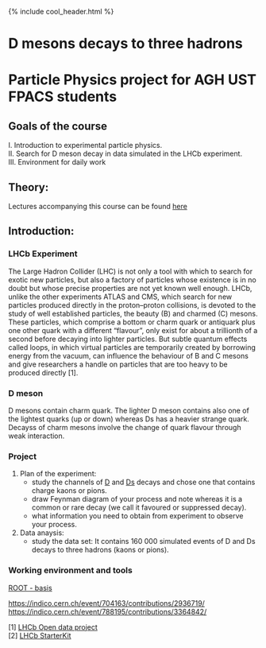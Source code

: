 {% include cool_header.html %}

# D mesons decays to three hadrons
# Particle Physics project for AGH UST FPACS students

## Goals of the course
   I. Introduction to experimental particle physics. <br>
   II. Search for D meson decay in data simulated in the LHCb experiment. <br>
   III. Environment for daily work

## Theory:
Lectures accompanying this course can be found [here](http://home.agh.edu.pl/~amucha/czastki2020.php)

## Introduction:

### LHCb Experiment 
The Large Hadron Collider (LHC) is not only a tool with which to search for exotic new particles, but also a factory of particles whose existence is in no doubt but whose precise properties are not yet known well enough. LHCb, unlike the other experiments ATLAS and CMS, which search for new particles produced directly in the proton–proton collisions, is devoted to the study of well established particles, the beauty (B) and charmed (C) mesons. These particles, which comprise a bottom or charm quark or antiquark plus one other quark with a different “flavour”, only exist for about a trillionth of a second before decaying into lighter particles. But subtle quantum effects called loops, in which virtual particles are temporarily created by borrowing energy from the vacuum, can influence the behaviour of B and C mesons and give researchers a handle on particles that are too heavy to be produced directly [1].

### D meson
D mesons contain charm quark. The lighter D meson contains also one of the lightest quarks (up or down) whereas Ds has a heavier strange quark. Decayss of charm mesons involve the change of quark flavour through weak interaction. 

### Project
1. Plan of the experiment:
   - study the channels of [D](https://pdglive.lbl.gov/Particle.action?init=0&node=S031&home=MXXX035#decayclump_F) and [Ds](https://pdglive.lbl.gov/Particle.action?init=0&node=S034&home=MXXX040#decayclump_A) decays and chose one that contains charge kaons or pions. 
   - draw Feynman diagram of your process and note whereas it is a common or rare decay (we call it favoured or suppressed decay).
   - what information you need to obtain from experiment to observe your process.
2. Data anaysis:
   - study the data set: 
   It contains 160 000 simulated events of D and Ds decays to three hadrons (kaons or pions). 
   
 ### Working environment and tools
[ROOT - basis](Root.md)
 

https://indico.cern.ch/event/704163/contributions/2936719/
https://indico.cern.ch/event/788195/contributions/3364842/

[1] [LHCb Open data project](http://opendata.cern.ch/docs/about-lhcb) <br>
[2] [LHCb StarterKit](https://lhcb.github.io/starterkit-lessons/first-analysis-steps/physics-at-lhcb.html#the-reconstruction)


